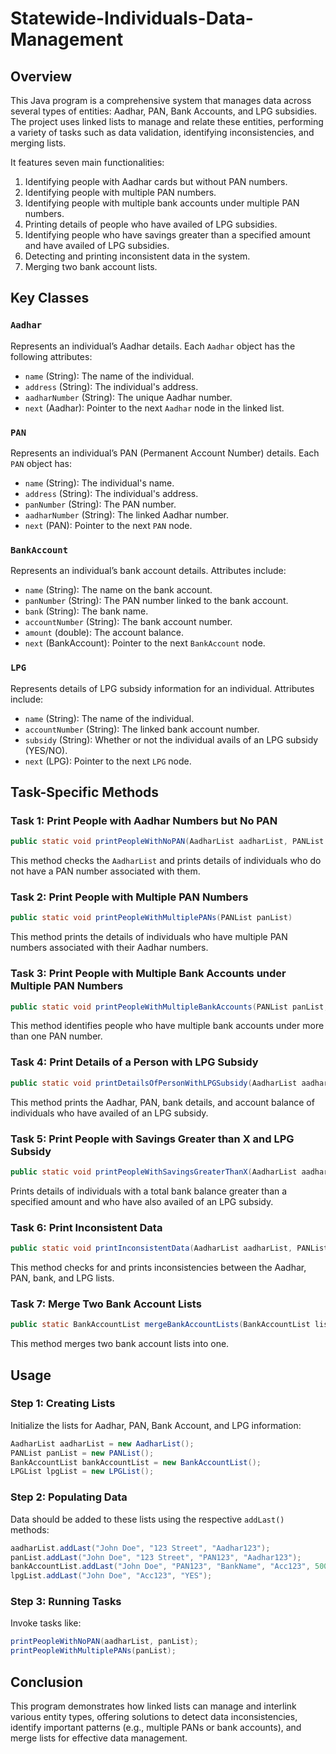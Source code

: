 # Statewide-Individuals-Data-Management

## Overview

This Java program is a comprehensive system that manages data across several types of entities: Aadhar, PAN, Bank Accounts, and LPG subsidies. The project uses linked lists to manage and relate these entities, performing a variety of tasks such as data validation, identifying inconsistencies, and merging lists. 

It features seven main functionalities:
1. Identifying people with Aadhar cards but without PAN numbers.
2. Identifying people with multiple PAN numbers.
3. Identifying people with multiple bank accounts under multiple PAN numbers.
4. Printing details of people who have availed of LPG subsidies.
5. Identifying people who have savings greater than a specified amount and have availed of LPG subsidies.
6. Detecting and printing inconsistent data in the system.
7. Merging two bank account lists.

## Key Classes

### `Aadhar`
Represents an individual’s Aadhar details. Each `Aadhar` object has the following attributes:
- `name` (String): The name of the individual.
- `address` (String): The individual's address.
- `aadharNumber` (String): The unique Aadhar number.
- `next` (Aadhar): Pointer to the next `Aadhar` node in the linked list.

### `PAN`
Represents an individual’s PAN (Permanent Account Number) details. Each `PAN` object has:
- `name` (String): The individual's name.
- `address` (String): The individual's address.
- `panNumber` (String): The PAN number.
- `aadharNumber` (String): The linked Aadhar number.
- `next` (PAN): Pointer to the next `PAN` node.

### `BankAccount`
Represents an individual’s bank account details. Attributes include:
- `name` (String): The name on the bank account.
- `panNumber` (String): The PAN number linked to the bank account.
- `bank` (String): The bank name.
- `accountNumber` (String): The bank account number.
- `amount` (double): The account balance.
- `next` (BankAccount): Pointer to the next `BankAccount` node.

### `LPG`
Represents details of LPG subsidy information for an individual. Attributes include:
- `name` (String): The name of the individual.
- `accountNumber` (String): The linked bank account number.
- `subsidy` (String): Whether or not the individual avails of an LPG subsidy (YES/NO).
- `next` (LPG): Pointer to the next `LPG` node.

## Task-Specific Methods

### Task 1: Print People with Aadhar Numbers but No PAN
```java
public static void printPeopleWithNoPAN(AadharList aadharList, PANList panList)
```
This method checks the `AadharList` and prints details of individuals who do not have a PAN number associated with them.

### Task 2: Print People with Multiple PAN Numbers
```java
public static void printPeopleWithMultiplePANs(PANList panList)
```
This method prints the details of individuals who have multiple PAN numbers associated with their Aadhar numbers.

### Task 3: Print People with Multiple Bank Accounts under Multiple PAN Numbers
```java
public static void printPeopleWithMultipleBankAccounts(PANList panList, BankAccountList bankAccountList)
```
This method identifies people who have multiple bank accounts under more than one PAN number.

### Task 4: Print Details of a Person with LPG Subsidy
```java
public static void printDetailsOfPersonWithLPGSubsidy(AadharList aadharList, PANList panList, BankAccountList bankAccountList, LPGList lpgList)
```
This method prints the Aadhar, PAN, bank details, and account balance of individuals who have availed of an LPG subsidy.

### Task 5: Print People with Savings Greater than X and LPG Subsidy
```java
public static void printPeopleWithSavingsGreaterThanX(AadharList aadharList, PANList panList, BankAccountList bankAccountList, LPGList lpgList, double amountX)
```
Prints details of individuals with a total bank balance greater than a specified amount and who have also availed of an LPG subsidy.

### Task 6: Print Inconsistent Data
```java
public static void printInconsistentData(AadharList aadharList, PANList panList, BankAccountList bankAccountList, LPGList lpgList)
```
This method checks for and prints inconsistencies between the Aadhar, PAN, bank, and LPG lists.

### Task 7: Merge Two Bank Account Lists
```java
public static BankAccountList mergeBankAccountLists(BankAccountList list1, BankAccountList list2)
```
This method merges two bank account lists into one.

## Usage

### Step 1: Creating Lists
Initialize the lists for Aadhar, PAN, Bank Account, and LPG information:
```java
AadharList aadharList = new AadharList();
PANList panList = new PANList();
BankAccountList bankAccountList = new BankAccountList();
LPGList lpgList = new LPGList();
```

### Step 2: Populating Data
Data should be added to these lists using the respective `addLast()` methods:
```java
aadharList.addLast("John Doe", "123 Street", "Aadhar123");
panList.addLast("John Doe", "123 Street", "PAN123", "Aadhar123");
bankAccountList.addLast("John Doe", "PAN123", "BankName", "Acc123", 50000.0);
lpgList.addLast("John Doe", "Acc123", "YES");
```

### Step 3: Running Tasks
Invoke tasks like:
```java
printPeopleWithNoPAN(aadharList, panList);
printPeopleWithMultiplePANs(panList);
```

## Conclusion

This program demonstrates how linked lists can manage and interlink various entity types, offering solutions to detect data inconsistencies, identify important patterns (e.g., multiple PANs or bank accounts), and merge lists for effective data management.
